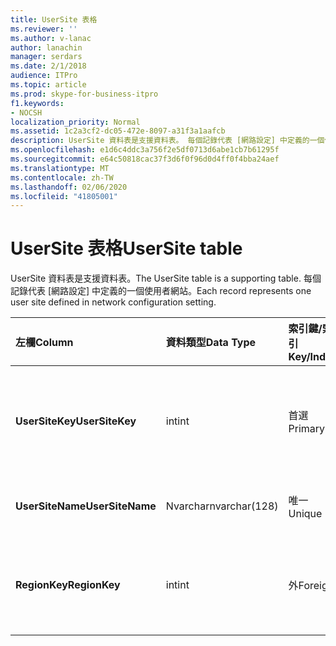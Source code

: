 ```yaml
---
title: UserSite 表格
ms.reviewer: ''
ms.author: v-lanac
author: lanachin
manager: serdars
ms.date: 2/1/2018
audience: ITPro
ms.topic: article
ms.prod: skype-for-business-itpro
f1.keywords:
- NOCSH
localization_priority: Normal
ms.assetid: 1c2a3cf2-dc05-472e-8097-a31f3a1aafcb
description: UserSite 資料表是支援資料表。 每個記錄代表 [網路設定] 中定義的一個使用者網站。
ms.openlocfilehash: e1d6c4ddc3a756f2e5df0713d6abe1cb7b61295f
ms.sourcegitcommit: e64c50818cac37f3d6f0f96d0d4ff0f4bba24aef
ms.translationtype: MT
ms.contentlocale: zh-TW
ms.lasthandoff: 02/06/2020
ms.locfileid: "41805001"
---
```

# <a name="usersite-table"></a><span data-ttu-id="f2e1e-104">UserSite 表格</span><span class="sxs-lookup"><span data-stu-id="f2e1e-104">UserSite table</span></span>
 
<span data-ttu-id="f2e1e-105">UserSite 資料表是支援資料表。</span><span class="sxs-lookup"><span data-stu-id="f2e1e-105">The UserSite table is a supporting table.</span></span> <span data-ttu-id="f2e1e-106">每個記錄代表 [網路設定] 中定義的一個使用者網站。</span><span class="sxs-lookup"><span data-stu-id="f2e1e-106">Each record represents one user site defined in network configuration setting.</span></span>
  
|<span data-ttu-id="f2e1e-107">**左欄**</span><span class="sxs-lookup"><span data-stu-id="f2e1e-107">**Column**</span></span>|<span data-ttu-id="f2e1e-108">**資料類型**</span><span class="sxs-lookup"><span data-stu-id="f2e1e-108">**Data Type**</span></span>|<span data-ttu-id="f2e1e-109">**索引鍵/索引**</span><span class="sxs-lookup"><span data-stu-id="f2e1e-109">**Key/Index**</span></span>|<span data-ttu-id="f2e1e-110">**詳細資料**</span><span class="sxs-lookup"><span data-stu-id="f2e1e-110">**Details**</span></span>|
|:-----|:-----|:-----|:-----|
|<span data-ttu-id="f2e1e-111">**UserSiteKey**</span><span class="sxs-lookup"><span data-stu-id="f2e1e-111">**UserSiteKey**</span></span> <br/> |<span data-ttu-id="f2e1e-112">int</span><span class="sxs-lookup"><span data-stu-id="f2e1e-112">int</span></span>  <br/> |<span data-ttu-id="f2e1e-113">首選</span><span class="sxs-lookup"><span data-stu-id="f2e1e-113">Primary</span></span>  <br/> |<span data-ttu-id="f2e1e-114">識別使用者網站的唯一號碼。</span><span class="sxs-lookup"><span data-stu-id="f2e1e-114">Unique number identifying the user site.</span></span>  <br/> |
|<span data-ttu-id="f2e1e-115">**UserSiteName**</span><span class="sxs-lookup"><span data-stu-id="f2e1e-115">**UserSiteName**</span></span> <br/> |<span data-ttu-id="f2e1e-116">Nvarchar</span><span class="sxs-lookup"><span data-stu-id="f2e1e-116">nvarchar(128)</span></span>  <br/> |<span data-ttu-id="f2e1e-117">唯一</span><span class="sxs-lookup"><span data-stu-id="f2e1e-117">Unique</span></span>  <br/> |<span data-ttu-id="f2e1e-118">使用者網站的名稱。</span><span class="sxs-lookup"><span data-stu-id="f2e1e-118">User site's name.</span></span>  <br/> |
|<span data-ttu-id="f2e1e-119">**RegionKey**</span><span class="sxs-lookup"><span data-stu-id="f2e1e-119">**RegionKey**</span></span> <br/> |<span data-ttu-id="f2e1e-120">int</span><span class="sxs-lookup"><span data-stu-id="f2e1e-120">int</span></span>  <br/> |<span data-ttu-id="f2e1e-121">外</span><span class="sxs-lookup"><span data-stu-id="f2e1e-121">Foreign</span></span>  <br/> |<span data-ttu-id="f2e1e-122">從[Region 資料表](region.md)中參照。</span><span class="sxs-lookup"><span data-stu-id="f2e1e-122">Referenced from [Region table](region.md).</span></span>  <br/> |
   


